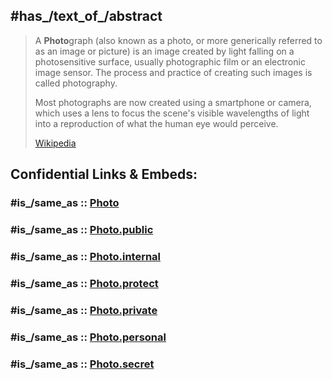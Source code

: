 
## #has_/text_of_/abstract 

> A **Photo**graph (also known as a photo, or more generically referred to as an image or picture) 
> is an image created by light falling on a photosensitive surface, usually photographic film or an electronic image sensor. 
> The process and practice of creating such images is called photography.
>
> Most photographs are now created using a smartphone or camera, 
> which uses a lens to focus the scene's visible wavelengths of light into a reproduction of what the human eye would perceive.
>
> [Wikipedia](https://en.wikipedia.org/wiki/Photograph) 


## Confidential Links & Embeds: 

### #is_/same_as :: [Photo](/_Standards/Society/Communication/Media/Photo.md) 

### #is_/same_as :: [Photo.public](/_public/Society/Communication/Media/Photo.public.md) 

### #is_/same_as :: [Photo.internal](/_internal/Society/Communication/Media/Photo.internal.md) 

### #is_/same_as :: [Photo.protect](/_protect/Society/Communication/Media/Photo.protect.md) 

### #is_/same_as :: [Photo.private](/_private/Society/Communication/Media/Photo.private.md) 

### #is_/same_as :: [Photo.personal](/_personal/Society/Communication/Media/Photo.personal.md) 

### #is_/same_as :: [Photo.secret](/_secret/Society/Communication/Media/Photo.secret.md)

